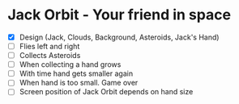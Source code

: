 # Jack Orbit - Your friend in space

* [x] Design (Jack, Clouds, Background, Asteroids, Jack's Hand)
* [ ] Flies left and right
* [ ] Collects Asteroids
* [ ] When collecting a hand grows
* [ ] With time hand gets smaller again
* [ ] When hand is too small. Game over
* [ ] Screen position of Jack Orbit depends on hand size